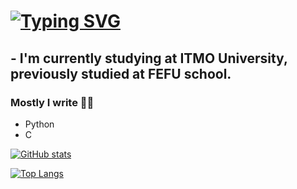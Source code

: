 # [![Typing SVG](https://readme-typing-svg.herokuapp.com?color=%2336BCF7&lines=Hey+all)](https://git.io/typing-svg)

## - I'm currently studying at ITMO University, previously studied at FEFU school.

### Mostly I write ✍🏻
- Python
- C

[![GitHub stats](https://github-my-readme-stats-i2w7pza3i-keshaptisas-projects.vercel.app/api?username=keshaptisa&show_icons=true&count_private=true&include_all_commits=true&theme=radical)](https://github.com/keshaptisa)

[![Top Langs](https://github-my-readme-stats-i2w7pza3i-keshaptisas-projects.vercel.app/api/top-langs/?username=keshaptisa&layout=compact&langs_count=6&count_private=true&theme=radical)](https://github.com/keshaptisa)

